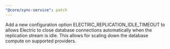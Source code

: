 ```yaml
---
"@core/sync-service": patch
---
```


Add a new configuration option ELECTRIC_REPLICATION_IDLE_TIMEOUT to allows Electric to close database connections automatically when the replication stream is idle. This allows for scaling down the database compute on supported providers.
